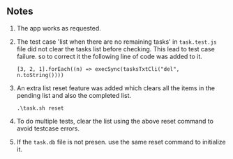 ## Notes

1. The app works as requested.

2. The test case 'list when there are no remaining tasks' in `task.test.js` file did not clear the tasks list before checking. This lead to test case failure. so to correct it the following line of code was added to it.
    ```
    [3, 2, 1].forEach((n) => execSync(tasksTxtCli("del", n.toString())))
    ```
3. An extra list reset feature was added which clears all the items in the pending list and also the completed list.
   ```
   .\task.sh reset
   ```
4. To do multiple tests, clear the list using the above reset command to avoid testcase errors.
5. If the `task.db` file is not presen. use the same reset command to initialize it.
